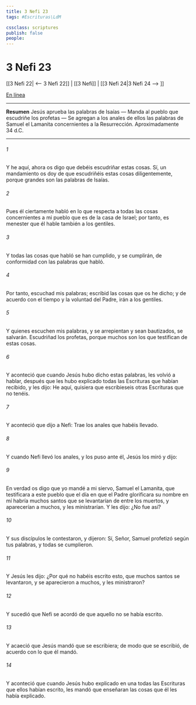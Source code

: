 ```yaml
---
title: 3 Nefi 23
tags: #Escrituras\LdM

cssclass: scriptures
publish: false
people:
---
```


# 3 Nefi 23
[[3 Nefi 22| <-- 3 Nefi 22]] | [[3 Nefi]] | [[3 Nefi 24|3 Nefi 24 --> ]]

[En línea](https://churchofjesuschrist.org/study/scriptures/bofm/3-ne/23?lang=spa)

---
__Resumen__
Jesús aprueba las palabras de Isaías — Manda al pueblo que escudriñe los profetas — Se agregan a los anales de ellos las palabras de Samuel el Lamanita concernientes a la Resurrección. Aproximadamente 34 d.C.

---
###### 1 
Y he aquí, ahora os digo que debéis escudriñar estas cosas. Sí, un mandamiento os doy de que escudriñéis estas cosas diligentemente, porque grandes son las palabras de Isaías.

###### 2 
Pues él ciertamente habló en lo que respecta a todas las cosas concernientes a mi pueblo que es de la casa de Israel; por tanto, es menester que él hable también a los gentiles.

###### 3 
Y todas las cosas que habló se han cumplido, y se cumplirán, de conformidad con las palabras que habló.

###### 4 
Por tanto, escuchad mis palabras; escribid las cosas que os he dicho; y de acuerdo con el tiempo y la voluntad del Padre, irán a los gentiles.

###### 5 
Y quienes escuchen mis palabras, y se arrepientan y sean bautizados, se salvarán. Escudriñad los profetas, porque muchos son los que testifican de estas cosas.

###### 6 
Y aconteció que cuando Jesús hubo dicho estas palabras, les volvió a hablar, después que les hubo explicado todas las Escrituras que habían recibido, y les dijo: He aquí, quisiera que escribieseis otras Escrituras que no tenéis.

###### 7 
Y aconteció que dijo a Nefi: Trae los anales que habéis llevado.

###### 8 
Y cuando Nefi llevó los anales, y los puso ante él, Jesús los miró y dijo:

###### 9 
En verdad os digo que yo mandé a mi siervo, Samuel el Lamanita, que testificara a este pueblo que el día en que el Padre glorificara su nombre en mí habría muchos santos que se levantarían de entre los muertos, y aparecerían a muchos, y les ministrarían. Y les dijo: ¿No fue así?

###### 10 
Y sus discípulos le contestaron, y dijeron: Sí, Señor, Samuel profetizó según tus palabras, y todas se cumplieron.

###### 11 
Y Jesús les dijo: ¿Por qué no habéis escrito esto, que muchos santos se levantaron, y se aparecieron a muchos, y les ministraron?

###### 12 
Y sucedió que Nefi se acordó de que aquello no se había escrito.

###### 13 
Y acaeció que Jesús mandó que se escribiera; de modo que se escribió, de acuerdo con lo que él mandó.

###### 14 
Y aconteció que cuando Jesús hubo explicado en una todas las Escrituras que ellos habían escrito, les mandó que enseñaran las cosas que él les había explicado.

